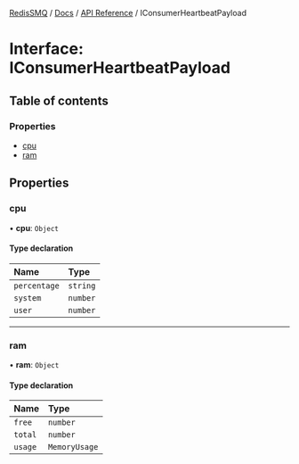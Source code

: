 [RedisSMQ](../../../README.md) / [Docs](../../README.md) / [API Reference](../README.md) / IConsumerHeartbeatPayload

# Interface: IConsumerHeartbeatPayload

## Table of contents

### Properties

- [cpu](IConsumerHeartbeatPayload.md#cpu)
- [ram](IConsumerHeartbeatPayload.md#ram)

## Properties

### cpu

• **cpu**: `Object`

#### Type declaration

| Name | Type |
| :------ | :------ |
| `percentage` | `string` |
| `system` | `number` |
| `user` | `number` |

___

### ram

• **ram**: `Object`

#### Type declaration

| Name | Type |
| :------ | :------ |
| `free` | `number` |
| `total` | `number` |
| `usage` | `MemoryUsage` |
